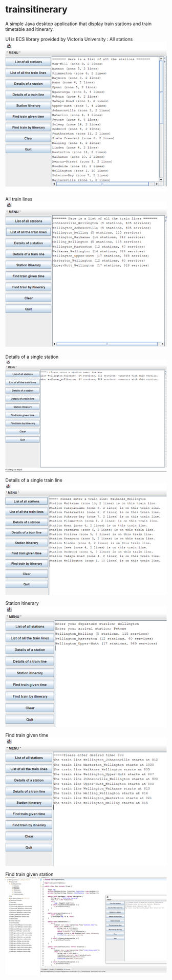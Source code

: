 # trainsitinerary
A simple Java desktop application that display train stations and train timetable and itinerary. 


UI is ECS library provided by Victoria University
:
All stations
![All stations](https://github.com/tehau26nz/trainsitinerary/blob/main/images/Station1.PNG?raw=true)

All train lines
![All train lines](https://github.com/tehau26nz/trainsitinerary/blob/main/images/Station2.PNG?raw=true)

Details of a single station
![Details of a single station](https://github.com/tehau26nz/trainsitinerary/blob/main/images/Station3.PNG?raw=true)

Details of a single train line
![Details of a single train line](https://github.com/tehau26nz/trainsitinerary/blob/main/images/Station4.PNG?raw=true)

Station itinerary
![Station itinerary](https://github.com/tehau26nz/trainsitinerary/blob/main/images/Station5.PNG?raw=true)

Find train given time
![Find train given time](https://github.com/tehau26nz/trainsitinerary/blob/main/images/Station6.PNG?raw=true)

Find train given station
![Find train given station](https://github.com/tehau26nz/trainsitinerary/blob/main/images/Station7.PNG?raw=true)
